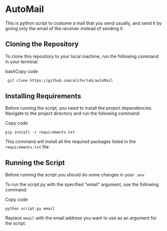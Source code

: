 # AutoMail

This is python script to costume a mail that you send usually, and send it by giving only the email of the receiver instead of sending it.

## Cloning the Repository

To clone this repository to your local machine, run the following command in your terminal:

bashCopy code

```bash
 git clone https://github.com/alifertah/autoMail
 ``` 


## Installing Requirements

Before running the script, you need to install the project dependencies. Navigate to the project directory and run the following command:

Copy code

`pip install -r requirements.txt` 

This command will install all the required packages listed in the `requirements.txt` file.

## Running the Script

Before running the script you should do some changes in your `.env`

To run the script.py with the specified "email" argument, use the following command:

Copy code

`python script.py email` 

Replace `email` with the email address you want to use as an argument for the script.